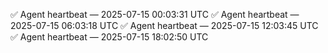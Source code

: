 ✅ Agent heartbeat — 2025-07-15 00:03:31 UTC
✅ Agent heartbeat — 2025-07-15 06:03:18 UTC
✅ Agent heartbeat — 2025-07-15 12:03:45 UTC
✅ Agent heartbeat — 2025-07-15 18:02:50 UTC
